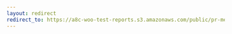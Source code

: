 ```yaml
---
layout: redirect
redirect_to: https://a8c-woo-test-reports.s3.amazonaws.com/public/pr-merge/38076/api/index.html
---
```


